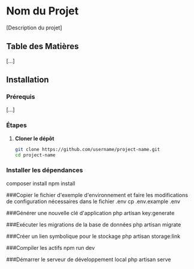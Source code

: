 # Nom du Projet

[Description du projet]

## Table des Matières

[...]

## Installation

### Prérequis

[...]

### Étapes

1. **Cloner le dépôt**
   ```bash
   git clone https://github.com/username/project-name.git
   cd project-name

   
### Installer les dépendances

composer install
npm install

###Copier le fichier d'exemple d'environnement et faire les modifications de configuration nécessaires dans le fichier .env
cp .env.example .env

###Générer une nouvelle clé d'application
php artisan key:generate

###Exécuter les migrations de la base de données
php artisan migrate

###Créer un lien symbolique pour le stockage
php artisan storage:link

###Compiler les actifs
npm run dev

###Démarrer le serveur de développement local
php artisan serve
